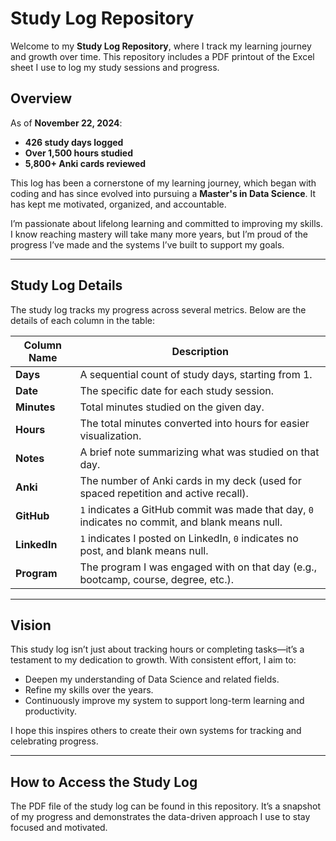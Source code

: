 # Study Log Repository

Welcome to my **Study Log Repository**, where I track my learning journey and growth over time. This repository includes a PDF printout of the Excel sheet I use to log my study sessions and progress.

## Overview   
  
As of **November 22, 2024**:
- **426 study days logged**   
- **Over 1,500 hours studied**  
- **5,800+ Anki cards reviewed**
  
This log has been a cornerstone of my learning journey, which began with coding and has since evolved into pursuing a **Master's in Data Science**. It has kept me motivated, organized, and accountable. 

I’m passionate about lifelong learning and committed to improving my skills. I know reaching mastery will take many more years, but I’m proud of the progress I’ve made and the systems I’ve built to support my goals.

---

## Study Log Details

The study log tracks my progress across several metrics. Below are the details of each column in the table:

| Column Name   | Description                                                                                     |
|---------------|-------------------------------------------------------------------------------------------------|
| **Days**      | A sequential count of study days, starting from 1.                                              |
| **Date**      | The specific date for each study session.                                                       |
| **Minutes**   | Total minutes studied on the given day.                                                         |
| **Hours**     | The total minutes converted into hours for easier visualization.                                |
| **Notes**     | A brief note summarizing what was studied on that day.                                          |
| **Anki**      | The number of Anki cards in my deck (used for spaced repetition and active recall).             |
| **GitHub**    | `1` indicates a GitHub commit was made that day, `0` indicates no commit, and blank means null. |
| **LinkedIn**  | `1` indicates I posted on LinkedIn, `0` indicates no post, and blank means null.                |
| **Program**   | The program I was engaged with on that day (e.g., bootcamp, course, degree, etc.).              |

---

## Vision

This study log isn’t just about tracking hours or completing tasks—it’s a testament to my dedication to growth. With consistent effort, I aim to:
- Deepen my understanding of Data Science and related fields.
- Refine my skills over the years.
- Continuously improve my system to support long-term learning and productivity.

I hope this inspires others to create their own systems for tracking and celebrating progress.

---

## How to Access the Study Log

The PDF file of the study log can be found in this repository. It’s a snapshot of my progress and demonstrates the data-driven approach I use to stay focused and motivated.
